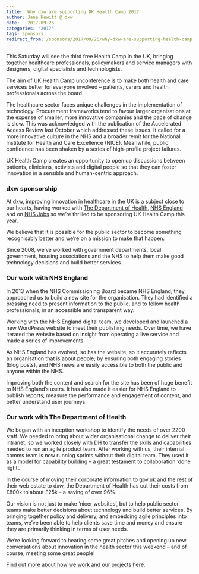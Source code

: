 ```yaml
---
title:  Why dxw are supporting UK Health Camp 2017
author: Jane Hewitt @ dxw
date:   2017-09-26
categories: "2017"
tags: sponsors
redirect_from: /sponsors/2017/09/26/why-dxw-are-supporting-health-camp.html
---
```

This Saturday will see the third free Health Camp in the UK, bringing together healthcare professionals, policymakers and service managers with designers, digital specialists and technologists.

The aim of UK Health Camp unconference is to make both health and care services better for everyone involved – patients, carers and health professionals across the board.

The healthcare sector faces unique challenges in the implementation of technology. Procurement frameworks tend to favour larger organisations at the expense of smaller, more innovative companies and the pace of change is slow. This was acknowledged with the publication of the Accelerated Access Review last October which addressed these issues. It called for a more innovative culture in the NHS and a broader remit for the National Institute for Health and Care Excellence (NICE). Meanwhile, public confidence has been shaken by a series of high-profile project failures.

UK Health Camp creates an opportunity to open up discussions between patients, clinicians, activists and digital people so that they can foster innovation in a sensible and human-centric approach.

### dxw sponsorship

At dxw, improving innovation in healthcare in the UK is a subject close to our hearts, having worked with [The Department of Health](https://www.dxw.com/case-studies/department-of-health-intranet/), [NHS England](https://www.dxw.com/2017/06/its-london-tech-week-take-a-look-at-how-weve-been-improving-the-nhs-england-site/) and on [NHS Jobs](https://www.dxw.com/case-studies/nhs-jobs/) so we’re thrilled to be sponsoring UK Health Camp this year.

We believe that it is possible for the public sector to become something recognisably better and we’re on a mission to make that happen.

Since 2008, we’ve worked with government departments, local government, housing associations and the NHS to help them make good technology decisions and build better services.

### Our work with NHS England

In 2013 when the NHS Commissioning Board became NHS England, they approached us to build a new site for the organisation. They had identified a pressing need to present information to the public, and to fellow health professionals, in an accessible and transparent way.

Working with the NHS England digital team, we developed and launched a new WordPress website to meet their publishing needs. Over time, we have iterated the website based on insight from operating a live service and made a series of improvements.

As NHS England has evolved, so has the website, so it accurately reflects an organisation that is about people; by ensuring both engaging stories (blog posts), and NHS news are easily accessible to both the public and anyone within the NHS.

Improving both the content and search for the site has been of huge benefit to NHS England’s users. It has also made it easier for NHS England to publish reports, measure the performance and engagement of content, and better understand user journeys.

### Our work with The Department of Health

We began with an inception workshop to identify the needs of over 2200 staff. We needed to bring about wider organisational change to deliver their intranet, so we worked closely with DH to transfer the skills and capabilities needed to run an agile product team. After working with us, their internal comms team is now running sprints without their digital team. They used it as a model for capability building – a great testament to collaboration ‘done right’.

In the course of moving their corporate information to gov.uk and the rest of their web estate to dxw, the Department of Health has cut their costs from £800k to about £25k – a saving of over 96%.

Our vision is not just to make ‘nicer websites’, but to help public sector teams make better decisions about technology and build better services.  By bringing together policy and delivery, and embedding agile principles into teams, we’ve been able to help clients save time and money and ensure they are primarily thinking in terms of user needs.

We’re looking forward to hearing some great pitches and opening up new conversations about innovation in the health sector this weekend – and of course, meeting some great people!

[Find out more about how we work and our projects here.](https://www.dxw.com/our-story/)

